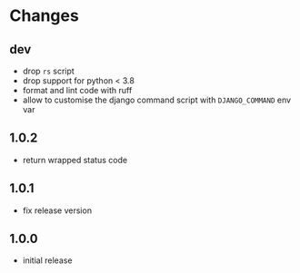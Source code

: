 # Changes

## dev

* drop `rs` script
* drop support for python < 3.8
* format and lint code with ruff
* allow to customise the django command
  script with `DJANGO_COMMAND` env var

## 1.0.2

* return wrapped status code

## 1.0.1

* fix release version

## 1.0.0

* initial release

